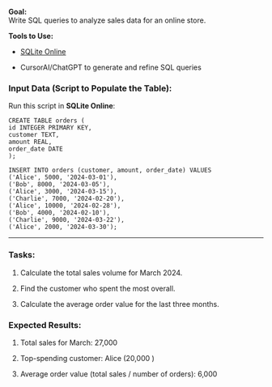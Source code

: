 
**Goal:**  
 Write SQL queries to analyze sales data for an online store.

**Tools to Use:**

* [SQLite Online](https://sqliteonline.com/)

* CursorAI/ChatGPT to generate and refine SQL queries

### **Input Data (Script to Populate the Table):**

Run this script in **SQLite Online**:

`CREATE TABLE orders (`  
    `id INTEGER PRIMARY KEY,`  
    `customer TEXT,`  
    `amount REAL,`  
    `order_date DATE`  
`);`

`INSERT INTO orders (customer, amount, order_date) VALUES`  
`('Alice', 5000, '2024-03-01'),`  
`('Bob', 8000, '2024-03-05'),`  
`('Alice', 3000, '2024-03-15'),`  
`('Charlie', 7000, '2024-02-20'),`  
`('Alice', 10000, '2024-02-28'),`  
`('Bob', 4000, '2024-02-10'),`  
`('Charlie', 9000, '2024-03-22'),`  
`('Alice', 2000, '2024-03-30');`

---

### **Tasks:**

1. Calculate the total sales volume for March 2024\.

2. Find the customer who spent the most overall.

3. Calculate the average order value for the last three months.

### **Expected Results:**

1. Total sales for March: 27,000 

2. Top-spending customer: Alice (20,000 )

3. Average order value (total sales / number of orders): 6,000 
